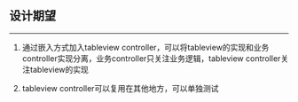 
## 设计期望 ##

----------

1. 通过嵌入方式加入tableview controller，可以将tableview的实现和业务controller实现分离，业务controller只关注业务逻辑，tableview controller关注tableview的实现

2. tableview controller可以复用在其他地方，可以单独测试